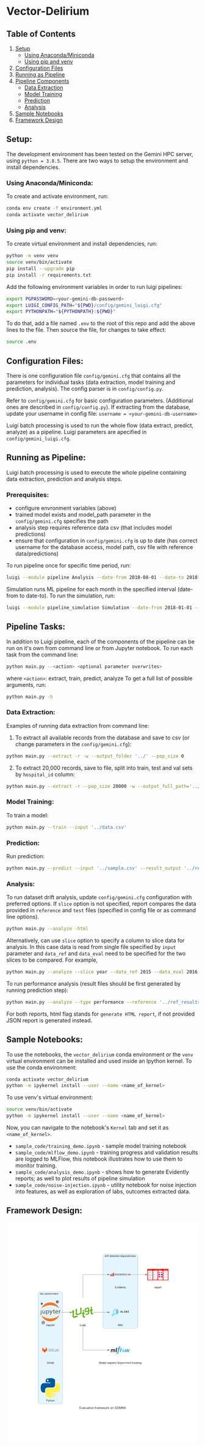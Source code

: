 # Vector-Delirium

## Table of Contents

1. [Setup](#setup)
    * [Using Anaconda/Miniconda](#conda)
    * [Using pip and venv](#pipvenv)
2. [Configuration Files](#config)
3. [Running as Pipeline](#pipeline)
4. [Pipeline Components](#components)
    * [Data Extraction](#data)
    * [Model Training](#training)
    * [Prediction](#prediction)
    * [Analysis](#analysis)
5. [Sample Notebooks](#notebooks)
6. [Framework Design](#design)


## Setup: <a name="setup"></a>

The development environment has been tested on the Gemini HPC server, using
`python = 3.8.5`. There are two ways to setup the environment and install
dependencies.

### Using Anaconda/Miniconda: <a name="conda"></a>

To create and activate environment, run:
```bash
conda env create -f environment.yml
conda activate vector_delirium
```

### Using pip and venv: <a name="pipvenv"></a>

To create virtual environment and install dependencies, run:
```bash
python -m venv venv
source venv/bin/activate
pip install --upgrade pip
pip install -r requirements.txt
```

Add the following environment variables in order to run luigi pipelines: 
```bash
export PGPASSWORD=<your-gemini-db-password>
export LUIGI_CONFIG_PATH="${PWD}/config/gemini_luigi.cfg"
export PYTHONPATH="${PYTHONPATH}:${PWD}"
```

To do that, add a file named `.env` to the root of this repo and add
the above lines to the file. Then source the file, for changes to take effect:
```bash
source .env
```

## Configuration Files: <a name="config"></a>

There is one configuration file `config/gemini.cfg` that contains all the
parameters for individual tasks (data extraction, model training and prediction,
analysis). The config parser is in `config/config.py`.

Refer to `config/gemini.cfg` for basic configuration parameters.
(Additional ones are described in `config/config.py`). If extracting from the
database, update your username in config file: `username = <your-gemini-db-username>`

Luigi batch processing is used to run the whole flow (data extract, predict,
analyze) as a pipeline. Luigi parameters are apecified in `config/gemini_luigi.cfg`.

## Running as Pipeline: <a name="pipeline"></a>

Luigi batch processing is used to execute the whole pipeline containing
data extraction, prediction and analysis steps.

### Prerequisites:

* configure envronment variables (above)
* trained model exists and model_path parameter in the `config/gemini.cfg`
specifies the path
* analysis step requires reference data csv (that includes model predictions) 
* ensure that configuration in `config/gemini.cfg` is up to date
(has correct username for the database access, model path, csv file with
reference data/predictions) 

To run pipeline once for specific time period, run:

```bash
luigi --module pipeline Analysis --date-from 2018-08-01 --date-to 2018-10-01 --local-scheduler
```

Simulation runs ML pipeline for each month in the specified interval
(date-from to date-to). To run the simulation, run:

```bash
luigi --module pipeline_simulation Simulation --date-from 2018-01-01 --date-to 2020-06-01 --local-scheduler
```

## Pipeline Tasks: <a name="components"></a>

In addition to Luigi pipeline, each of the components of the pipeline can be run
on it's own from command line or from Jupyter notebook.
To run each task from the command line:
```bash
python main.py --<action> <optional parameter overwrites>
```

where `<action>`: extract, train, predict, analyze
To get a full list of possible arguments, run:

```bash
python main.py -h
```

### Data Extraction:  <a name="data"></a>

Examples of running data extraction from command line:

1) To extract all available records from the database and save to csv
(or change parameters in the `config/gemini.cfg`):

```bash
python main.py --extract -r -w --output_folder '../' --pop_size 0
```

2) To extract 20,000 records, save to file, split into train, test and val sets
by `hospital_id` column:

```bash
python main.py --extract -r --pop_size 20000 -w --output_full_path='../temp.csv' --split_column hospital_id --test_split 3 --val_split 7 
```

### Model Training:  <a name="training"></a>

To train a model:

```bash
python main.py --train --input '../data.csv'
```

### Prediction:  <a name="prediction"></a>

Run prediction:

```bash
python main.py --predict --input '../sample.csv' --result_output '../result.csv'
```

### Analysis:  <a name="analysis"></a>

To run dataset drift analysis, update `config/gemini.cfg` configuration with
preferred options. If `slice` option is not specified, report compares the data
provided in `reference` and `test` files (specified in config file or as command
line options). 

```bash
python main.py --analyze -html
```

Alternatively, can use `slice` option to specify a column to slice data for
analysis. In this case data is read from single file specified by `input`
parameter and `data_ref` and `data_eval` need to be specified for the two slices
to be compared. For example,

```bash
python main.py --analyze --slice year --data_ref 2015 --data_eval 2016 -html
```

To run performance analysis (result files should be first generated by running
prediction step):

```bash
python main.py --analyze --type performance --reference '../ref_results.csv' --test '../test_results.csv -html
```

For both reports, html flag stands for `generate HTML report`, if not provided
JSON report is generated instead.

## Sample Notebooks:  <a name="notebooks"></a>

To use the notebooks, the `vector_delirium` conda environment or the `venv`
virtual environment can be installed and used inside an Ipython kernel. To use
the conda environment:

```bash
conda activate vector_delirium
python -m ipykernel install --user --name <name_of_kernel>
```

To use venv's virtual environment:

```bash
source venv/bin/activate
python -m ipykernel install --user --name <name_of_kernel>
```

Now, you can navigate to the notebook's `Kernel` tab and set it as
`<name_of_kernel>`.

* `sample_code/training_demo.ipynb` - sample model training notebook
* `sample_code/mlflow_demo.ipynb` - training progress and validation results
are logged to MLFlow, this notebook illustrates how to use them to monitor
training.
* `sample_code/analysis_demo.ipynb` - shows how to generate Evidently reports; as
well to plot results of pipeline simulation
* `sample_code/noise-injection.ipynb` - utility notebook for noise injection into
features, as well as exploration of labs, outcomes extracted data.

## Framework Design: <a name="design"></a>

<p float="left">
  <img src="./assets/evaluation_framework_on_gemini.png" />
</p>
